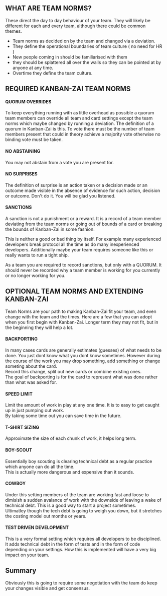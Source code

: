 ## WHAT ARE TEAM NORMS?

These direct the day to day behaviour of your team.  They will likely be different for each and every team, although there could be common themes.

* Team norms as decided on by the team and changed via a deviation.  
* They define the operational boundaries of team culture ( no need for HR )
* New people coming in should be familiarised with them
* they should be splattered all over the walls so they can be pointed at by anyone at any time.  
* Overtime they define the team culture.

## REQUIRED KANBAN-ZAI TEAM NORMS

#### QUORUM OVERRIDES

To keep everything running with as little overhead as possible a quorum team members can override
all team and card settings except the team norms which maybe changed by running a deviation.  The definition
of a quorum in Kanban-Zai is this.  To vote there must be the number of team members present that could in theory 
achieve a majority vote otherwise no binding vote must be taken.

#### NO ABSTAINING

You may not abstain from a vote you are present for.

#### NO SURPRISES

The definition of surprise is an action taken or a decision made or an outcome made visible in the absence of 
evidence for such action, decision or outcome.  Don't do it.  You will be glad you listened.

#### SANCTIONS

A sanction is not a punishment or a reward.  It is a record of a team member deviating from the team norms or going 
out of bounds of a card or breaking the bounds of Kanban-Zai in some fashion.  

This is neither a good or bad thing by itself.  For example many experienced developers break protocol all the time
as do many inexperienced developers.  Additionally maybe your team requires someone like this or really wants to run
a tight ship.

As a team you are required to record sanctions, but only with a QUORUM. It should never be recorded why a team member is
working for you currently or no longer working for you.

## OPTIONAL TEAM NORMS AND EXTENDING KANBAN-ZAI

Team Norms are your path to making Kanban-Zai fit your team, and even change with the team and the times.
Here are a few that you can adopt when you first begin with Kanban-Zai.  Longer term they may not fit, but in the
beginning they will help a lot.

#### BACKPORTING
In many cases cards are generally estimates (guesses) of what needs to be done.  You just dont know what you dont know 
sometimes.  However during the course of the work you may drop something, add something or change someting about the card.  
Record this change, split out new cards or combine existing ones.  
The goal of backporting is for the card to represent what was done rather than what was asked for.

#### SPEED LIMIT
Limit the amount of work in play at any one time.  It is to easy to get caught up in just pumping out work.  
By taking some time out you can save time in the future.

#### T-SHIRT SIZING
Approximate the size of each chunk of work, it helps long term.

#### BOY-SCOUT
Essentially boy scouting is clearing technical debt as a regular practice which anyone can do all the time.  
This is actually more dangerous and expensive than it sounds.

#### COWBOY
Under this setting members of the team are working fast and loose to dimisish a sudden avalance of work with the
downside of leaving a wake of technical debt.  This is a good way to start a project sometimes.  
Ultimatley though the tech debt is going to weigh you down, but it stretches the costing model 
out months or years.

 
#### TEST DRIVEN DEVELOPMENT
This is a very formal setting which requires all developers to be disciplined.  It adds technical debt in the form of
 tests and in the form of code depending on your settings. 
 How this is implemented will have a very big impact on your team.


## Summary
Obviously this is going to require some negotiation with the team do keep your changes visible and get consensus.

